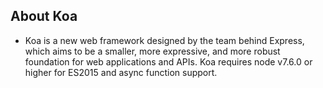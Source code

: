 ## About Koa
- Koa is a new web framework designed by the team behind Express, which aims to be a smaller, more expressive, and more robust foundation for web applications and APIs. Koa requires node v7.6.0 or higher for ES2015 and async function support.